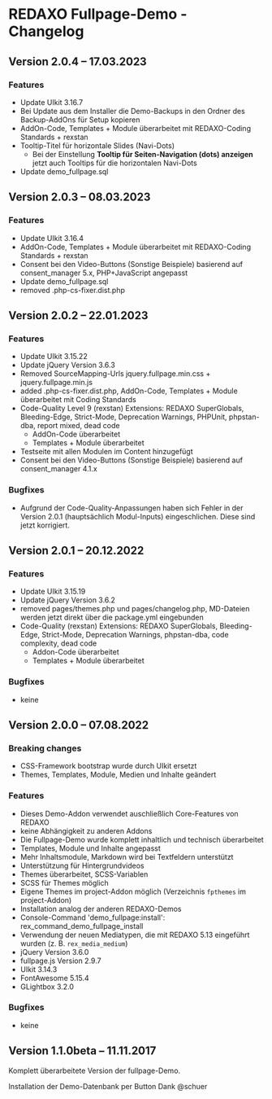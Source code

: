 # REDAXO Fullpage-Demo - Changelog

## Version 2.0.4 – 17.03.2023

### Features

* Update UIkit 3.16.7
* Bei Update aus dem Installer die Demo-Backups in den Ordner des Backup-AddOns für Setup kopieren
* AddOn-Code, Templates + Module überarbeitet mit REDAXO-Coding Standards + rexstan
* Tooltip-Titel für horizontale Slides (Navi-Dots)
  * Bei der Einstellung **Tooltip für Seiten-Navigation (dots) anzeigen** jetzt auch Tooltips für die horizontalen Navi-Dots
* Update demo_fullpage.sql

## Version 2.0.3 – 08.03.2023

### Features

* Update UIkit 3.16.4
* AddOn-Code, Templates + Module überarbeitet mit REDAXO-Coding Standards + rexstan
* Consent bei den Video-Buttons (Sonstige Beispiele) basierend auf consent_manager 5.x, PHP+JavaScript angepasst
* Update demo_fullpage.sql
* removed .php-cs-fixer.dist.php

## Version 2.0.2 – 22.01.2023

### Features

* Update UIkit 3.15.22
* Update jQuery Version 3.6.3
* Removed SourceMapping-Urls jquery.fullpage.min.css + jquery.fullpage.min.js
* added .php-cs-fixer.dist.php, AddOn-Code, Templates + Module überarbeitet mit Coding Standards
* Code-Quality Level 9 (rexstan) Extensions: REDAXO SuperGlobals, Bleeding-Edge, Strict-Mode, Deprecation Warnings, PHPUnit, phpstan-dba, report mixed, dead code
  * AddOn-Code überarbeitet
  * Templates + Module überarbeitet
* Testseite mit allen Modulen im Content hinzugefügt
* Consent bei den Video-Buttons (Sonstige Beispiele) basierend auf consent_manager 4.1.x

### Bugfixes

* Aufgrund der Code-Quality-Anpassungen haben sich Fehler in der Version 2.0.1 (hauptsächlich Modul-Inputs) eingeschlichen. Diese sind jetzt korrigiert.

## Version 2.0.1 – 20.12.2022

### Features

* Update UIkit 3.15.19
* Update jQuery Version 3.6.2
* removed pages/themes.php und pages/changelog.php, MD-Dateien werden jetzt direkt über die package.yml eingebunden
* Code-Quality (rexstan) Extensions: REDAXO SuperGlobals, Bleeding-Edge, Strict-Mode, Deprecation Warnings, phpstan-dba, code complexity, dead code
  * Addon-Code überarbeitet
  * Templates + Module überarbeitet

### Bugfixes

* keine

## Version 2.0.0 – 07.08.2022

### Breaking changes

* CSS-Framework bootstrap wurde durch UIkit ersetzt
* Themes, Templates, Module, Medien und Inhalte geändert

### Features

* Dieses Demo-Addon verwendet auschließlich Core-Features von REDAXO
* keine Abhängigkeit zu anderen Addons
* Die Fullpage-Demo wurde komplett inhaltlich und technisch überarbeitet
* Templates, Module und Inhalte angepasst
* Mehr Inhaltsmodule, Markdown wird bei Textfeldern unterstützt
* Unterstützung für Hintergrundvideos
* Themes überarbeitet, SCSS-Variablen
* SCSS für Themes möglich
* Eigene Themes im project-Addon möglich (Verzeichnis `fpthemes` im project-Addon)
* Installation analog der anderen REDAXO-Demos
* Console-Command 'demo_fullpage:install': rex_command_demo_fullpage_install
* Verwendung der neuen Mediatypen, die mit REDAXO 5.13 eingeführt wurden (z. B. `rex_media_medium`)
* jQuery Version 3.6.0
* fullpage.js Version 2.9.7
* UIkit 3.14.3
* FontAwesome 5.15.4
* GLightbox 3.2.0

### Bugfixes

* keine

## Version 1.1.0beta – 11.11.2017

Komplett überarbeitete Version der fullpage-Demo.

Installation der Demo-Datenbank per Button Dank @schuer

